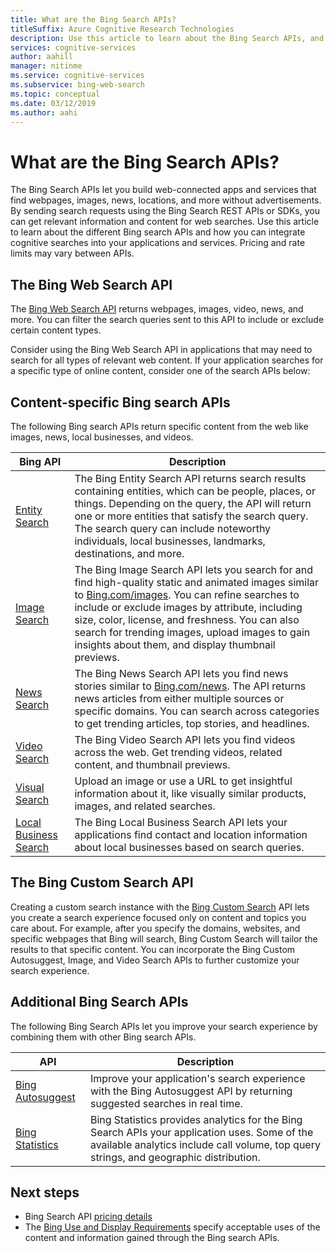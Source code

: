 ```yaml
---
title: What are the Bing Search APIs?
titleSuffix: Azure Cognitive Research Technologies
description: Use this article to learn about the Bing Search APIs, and how you can enable cognitive internet searches in your apps and services.  
services: cognitive-services
author: aahill
manager: nitinme
ms.service: cognitive-services
ms.subservice: bing-web-search
ms.topic: conceptual
ms.date: 03/12/2019
ms.author: aahi
---
```


# What are the Bing Search APIs?

The Bing Search APIs let you build web-connected apps and services that find webpages, images, news, locations, and more without advertisements. By sending search requests using the Bing Search REST APIs or SDKs, you can get relevant information and content for web searches. Use this article to learn about the different Bing search APIs and how you can integrate cognitive searches into your applications and services. Pricing and rate limits may vary between APIs.

## The Bing Web Search API

The [Bing Web Search API](../Bing-Web-Search/overview.md) returns webpages, images, video, news, and more. You can filter the search queries sent to this API to include or exclude certain content types.

Consider using the Bing Web Search API in applications that may need to search for all types of relevant web content. If your application searches for a specific type of online content, consider one of the search APIs below:

## Content-specific Bing search APIs

The following Bing search APIs return specific content from the web like images, news, local businesses, and videos.

| Bing API | Description |
| -- | -- |
| [Entity Search](../Bing-Entities-Search/overview.md) | The Bing Entity Search API returns search results containing entities, which can be people, places, or things. Depending on the query, the API will return one or more entities that satisfy the search query. The search query can include noteworthy individuals, local businesses, landmarks, destinations, and more. |
| [Image Search](../Bing-Image-Search/overview.md) | The Bing Image Search API lets you search for and find high-quality static and animated images similar to [Bing.com/images](https://www.Bing.com/images). You can refine searches to include or exclude images by attribute, including size, color, license, and freshness. You can also search for trending images, upload images to gain insights about them, and display thumbnail previews. |
| [News Search](../Bing-News-Search/search-the-web.md) | The Bing News Search API lets you find news stories similar to [Bing.com/news](https://www.Bing.com/news). The API returns news articles from either multiple sources or specific domains. You can search across categories to get trending articles, top stories, and headlines. |
| [Video Search](../Bing-Video-Search/overview.md) | The Bing Video Search API lets you find videos across the web. Get trending videos, related content, and thumbnail previews. |
| [Visual Search](../Bing-visual-search/overview.md) | Upload an image or use a URL to get insightful information about it, like visually similar products, images, and related searches. |
 [Local Business Search](../bing-local-business-search/overview.md) | The Bing Local Business Search API lets your applications find contact and location information about local businesses based on search queries. |

## The Bing Custom Search API

Creating a custom search instance with the [Bing Custom Search](../Bing-Custom-Search/overview.md) API lets you create a search experience focused only on content and topics you care about. For example, after you specify the domains, websites, and specific webpages that Bing will search, Bing Custom Search will tailor the results to that specific content. You can incorporate the Bing Custom Autosuggest, Image, and Video Search APIs to further customize your search experience.

## Additional Bing Search APIs

The following Bing Search APIs let you improve your search experience by combining them with other Bing search APIs.

| API | Description |
| -- | -- |
| [Bing Autosuggest](../Bing-Autosuggest/get-suggested-search-terms.md) | Improve your application's search experience with the Bing Autosuggest API by returning suggested searches in real time.  |
| [Bing Statistics](bing-web-stats.md) | Bing Statistics provides analytics for the Bing Search APIs your application uses. Some of the available analytics include call volume, top query strings, and geographic distribution. |

## Next steps

* Bing Search API [pricing details](https://azure.microsoft.com/pricing/details/cognitive-services/search-api/)
* The [Bing Use and Display Requirements](./use-display-requirements.md) specify acceptable uses of the content and information gained through the Bing search APIs.
